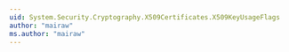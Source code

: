 ```yaml
---
uid: System.Security.Cryptography.X509Certificates.X509KeyUsageFlags
author: "mairaw"
ms.author: "mairaw"
---
```


